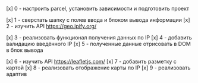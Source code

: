   <!-- start -->
[x] 0 - настроить parcel, установить зависимости и подготовить проект
  <!-- IP -->
[x] 1 - сверстать шапку с полев ввода и блоком вывода информации
[x] 2 -  изучить API https://geo.ipify.org/  
<!-- Сайт предоставляет бесплатную ссылку, ограниченную 1000 запросов, если сервер перестал работать, нужно получить новую ссылку -->
<!-- Новые ссылки, выдаваемые сайтом не содержат lat и lng в location! Использую старую.-->
[x] 3 - реализовать функционал получения данных по IP
[x] 4 - добавить валидацию введённого IP
[x] 5 - полученные данные отрисовать в DOM в блок вывода
  <!-- map -->
[x] 6 - изучить API https://leafletjs.com/  <!-- pk.eyJ1IjoianVuaW9yMjMzMyIsImEiOiJja3lydWNraHgweGVnMndvNWRqMnBheTJjIn0.dVMP32fx-kDYRl7t1pEh1Q -->
[x] 7 - добавить разметку с картой
[x] 8 - реализовать отображение карты по IP 
[x] 9 - реализовать адаптив